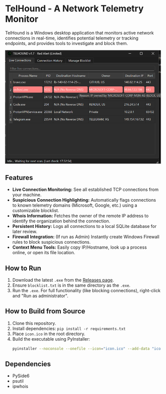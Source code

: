 # TelHound - A Network Telemetry Monitor

TelHound is a Windows desktop application that monitors active network connections in real-time, identifies potential telemetry or tracking endpoints, and provides tools to investigate and block them.

![Screenshot of TelHound](assets/demo.png) 

## Features

*   **Live Connection Monitoring:** See all established TCP connections from your machine.
*   **Suspicious Connection Highlighting:** Automatically flags connections to known telemetry domains (Microsoft, Google, etc.) using a customizable blocklist.
*   **Whois Information:** Fetches the owner of the remote IP address to identify the organization behind the connection.
*   **Persistent History:** Logs all connections to a local SQLite database for later review.
*   **Firewall Integration:** (If run as Admin) Instantly create Windows Firewall rules to block suspicious connections.
*   **Context Menu Tools:** Easily copy IP/Hostname, look up a process online, or open its file location.

## How to Run

1.  Download the latest `.exe` from the [Releases page](link_to_your_releases_page).
2.  Ensure `blocklist.txt` is in the same directory as the `.exe`.
3.  Run the `.exe`. For full functionality (like blocking connections), right-click and "Run as administrator".

## How to Build from Source

1.  Clone this repository.
2.  Install dependencies: `pip install -r requirements.txt`
3.  Place `icon.ico` in the root directory.
4.  Build the executable using PyInstaller:
    ```bash
    pyinstaller --noconsole --onefile --icon="icon.ico" --add-data "icon.ico;." telhound_v1.7.py
    ```

## Dependencies

*   PySide6
*   psutil
*   ipwhois

